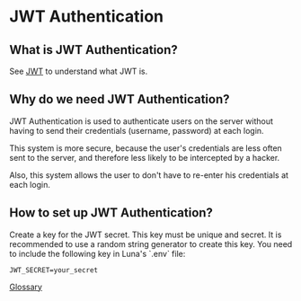# JWT Authentication

## What is JWT Authentication?

<note>
    See <a href="Glossary.md#jwt">JWT</a> to understand what JWT is.
</note>

## Why do we need JWT Authentication?

JWT Authentication is used to authenticate users on the server without having to send their credentials (username, password) at each login.

This system is more secure, because the user's credentials are less often sent to the server, and therefore less likely to be intercepted by a hacker.

Also, this system allows the user to don't have to re-enter his credentials at each login.

## How to set up JWT Authentication?

<procedure>
<step>
Create a key for the JWT secret. This key must be unique and secret. It is recommended to use a random string generator to create this key.
</step>
<step>
You need to include the following key in Luna's `.env` file:

```
JWT_SECRET=your_secret
```
</step>
</procedure>

<seealso>
    <category ref="related">
        <a href="Glossary.md">Glossary</a>
    </category>
</seealso>
